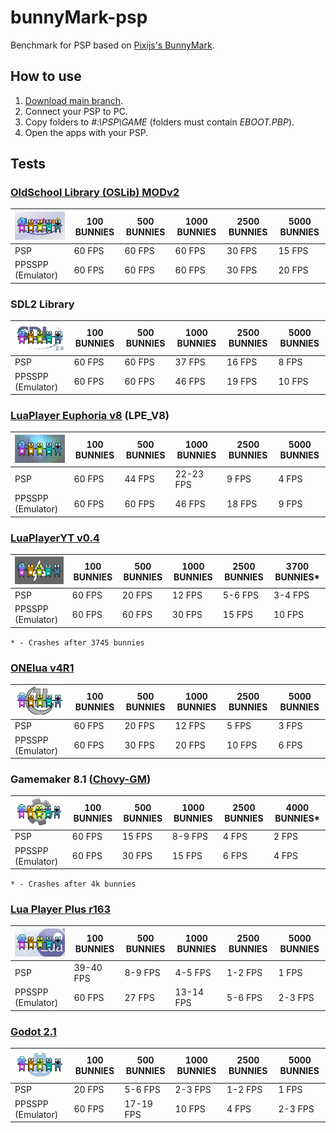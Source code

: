 # bunnyMark-psp
Benchmark for PSP based on [Pixijs's BunnyMark](https://www.goodboydigital.com/pixijs/bunnymark/).

## How to use
1. [Download main branch](https://github.com/antim0118/bunnyMark-psp/archive/refs/heads/main.zip).
2. Connect your PSP to PC.
3. Copy folders to *#:\PSP\GAME* (folders must contain *EBOOT.PBP*).
4. Open the apps with your PSP.

## Tests

### [OldSchool Library (OSLib) MODv2](https://github.com/dogo/oslibmodv2)
| ![ICON0](https://raw.githubusercontent.com/antim0118/bunnyMark-psp/master/bunnyMarkOSLibMODv2/ICON0.png "ICON0") | 100 BUNNIES | 500 BUNNIES | 1000 BUNNIES | 2500 BUNNIES | 5000 BUNNIES |
| ------------ | ------------ | ------------ | ------------ | ------------ | ------------ |
| PSP | 60 FPS | 60 FPS | 60 FPS | 30 FPS | 15 FPS |
| PPSSPP (Emulator) | 60 FPS | 60 FPS | 60 FPS | 30 FPS | 20 FPS |

### SDL2 Library
| ![ICON0](https://raw.githubusercontent.com/antim0118/bunnyMark-psp/master/bunnyMarkSDL2/ICON0.png "ICON0") | 100 BUNNIES | 500 BUNNIES | 1000 BUNNIES | 2500 BUNNIES | 5000 BUNNIES |
| ------------ | ------------ | ------------ | ------------ | ------------ | ------------ |
| PSP | 60 FPS | 60 FPS | 37 FPS | 16 FPS | 8 FPS |
| PPSSPP (Emulator) | 60 FPS | 60 FPS | 46 FPS | 19 FPS | 10 FPS |

### [LuaPlayer Euphoria v8](https://www.brewology.com/downloads/download.php?id=11378&mcid=1) (LPE_V8)
| ![ICON0](https://raw.githubusercontent.com/antim0118/bunnyMark-psp/master/bunnyMarkLPE_V8/ICON0.png "ICON0") | 100 BUNNIES | 500 BUNNIES | 1000 BUNNIES | 2500 BUNNIES | 5000 BUNNIES |
| ------------ | ------------ | ------------ | ------------ | ------------ | ------------ |
| PSP | 60 FPS | 44 FPS | 22-23 FPS | 9 FPS | 4 FPS |
| PPSSPP (Emulator) | 60 FPS | 60 FPS | 46 FPS | 18 FPS | 9 FPS |

### [LuaPlayerYT v0.4](https://vk.com/nomoreyuliateam)
| ![ICON0](https://raw.githubusercontent.com/antim0118/bunnyMark-psp/master/bunnyMarkLuaPlayerYTv04/ICON0.png "ICON0") | 100 BUNNIES | 500 BUNNIES | 1000 BUNNIES | 2500 BUNNIES | 3700 BUNNIES* |
| ------------ | ------------ | ------------ | ------------ | ------------ | ------------ |
| PSP | 60 FPS | 20 FPS | 12 FPS | 5-6 FPS | 3-4 FPS |
| PPSSPP (Emulator) | 60 FPS | 60 FPS | 30 FPS | 15 FPS | 10 FPS |
`* - Crashes after 3745 bunnies`

### [ONElua v4R1](http://onelua.x10.mx/)
| ![ICON0](https://raw.githubusercontent.com/antim0118/bunnyMark-psp/master/bunnyMarkONEluav4R1/ICON0.png "ICON0") | 100 BUNNIES | 500 BUNNIES | 1000 BUNNIES | 2500 BUNNIES | 5000 BUNNIES |
| ------------ | ------------ | ------------ | ------------ | ------------ | ------------ |
| PSP | 60 FPS | 20 FPS | 12 FPS | 5 FPS | 3 FPS |
| PPSSPP (Emulator) | 60 FPS | 30 FPS | 20 FPS | 10 FPS | 6 FPS |

### Gamemaker 8.1 ([Chovy-GM](https://github.com/LiEnby/chovy-gm))
| ![ICON0](https://raw.githubusercontent.com/antim0118/bunnyMark-psp/master/bunnyMarkGamemaker81/ICON0.png "ICON0") | 100 BUNNIES | 500 BUNNIES | 1000 BUNNIES | 2500 BUNNIES | 4000 BUNNIES* |
| ------------ | ------------ | ------------ | ------------ | ------------ | ------------ |
| PSP | 60 FPS | 15 FPS | 8-9 FPS | 4 FPS | 2 FPS |
| PPSSPP (Emulator) | 60 FPS | 30 FPS | 15 FPS | 6 FPS | 4 FPS |
`* - Crashes after 4k bunnies`

### [Lua Player Plus r163](https://www.gamebrew.org/wiki/Lua_Player_Plus_PSP)
| ![ICON0](https://raw.githubusercontent.com/antim0118/bunnyMark-psp/master/bunnyMarkLuaPlayerPlus_r163/ICON0.png "ICON0") | 100 BUNNIES | 500 BUNNIES | 1000 BUNNIES | 2500 BUNNIES | 5000 BUNNIES |
| ------------ | ------------ | ------------ | ------------ | ------------ | ------------ |
| PSP | 39-40 FPS | 8-9 FPS | 4-5 FPS | 1-2 FPS | 1 FPS |
| PPSSPP (Emulator) | 60 FPS | 27 FPS | 13-14 FPS | 5-6 FPS | 2-3 FPS |

### [Godot 2.1](https://github.com/technicaljicama/godot-psp)
| ![ICON0](https://raw.githubusercontent.com/antim0118/bunnyMark-psp/master/bunnyMarkGodot21/ICON0.png "ICON0") | 100 BUNNIES | 500 BUNNIES | 1000 BUNNIES | 2500 BUNNIES | 5000 BUNNIES |
| ------------ | ------------ | ------------ | ------------ | ------------ | ------------ |
| PSP | 20 FPS | 5-6 FPS | 2-3 FPS | 1-2 FPS | 1 FPS |
| PPSSPP (Emulator) | 60 FPS | 17-19 FPS | 10 FPS | 4 FPS | 2-3 FPS |
